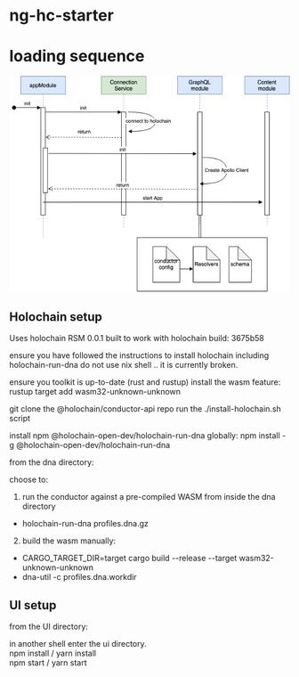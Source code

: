 # ng-hc-starter

# loading sequence
![image](angular_seq.png)

## Holochain setup

Uses holochain RSM 0.0.1 
built to work with holochain build: 3675b58

ensure you have followed the instructions to install holochain including holochain-run-dna
do not use nix shell .. it is currently broken.

ensure you toolkit is up-to-date (rust and rustup)
install the wasm feature:
rustup target add wasm32-unknown-unknown

git clone the @holochain/conductor-api repo
run the ./install-holochain.sh script

install npm @holochain-open-dev/holochain-run-dna globally:
npm install -g @holochain-open-dev/holochain-run-dna 

from the dna directory:

choose to:
1. run the conductor against a pre-compiled WASM from inside the dna directory 
  - holochain-run-dna profiles.dna.gz
2. build the wasm manually:
  -  CARGO_TARGET_DIR=target cargo build --release --target wasm32-unknown-unknown
  -  dna-util -c profiles.dna.workdir


## UI setup

from the UI directory:

in another shell enter the ui directory.  
npm install / yarn install  
npm start / yarn start  

